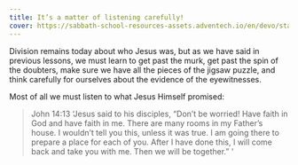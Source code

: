 ```yaml
---
title: It’s a matter of listening carefully!
cover: https://sabbath-school-resources-assets.adventech.io/en/devo/start-into-life/06-what-the-world-needs-now/Rd01673279727858.jpg
---
```


Division remains today about who Jesus was, but as we have said in previous lessons, we must learn to get past the murk, get past the spin of the doubters, make sure we have all the pieces of the jigsaw puzzle, and think carefully for ourselves about the evidence of the eyewitnesses.

Most of all we must listen to what Jesus Himself promised: 

> <callout>John 14:1­3</callout>
> ‘Jesus said to his disciples, “Don’t be worried! Have faith in God and have faith in me. There are many rooms in my Father’s house. I wouldn’t tell you this, unless it was true. I am going there to prepare a place for each of you. After I have done this, I will come back and take you with me. Then we will be together.” '